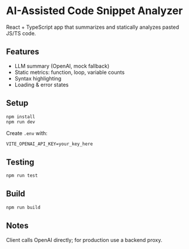 # AI-Assisted Code Snippet Analyzer

React + TypeScript app that summarizes and statically analyzes pasted JS/TS code.

## Features
- LLM summary (OpenAI, mock fallback)
- Static metrics: function, loop, variable counts
- Syntax highlighting
- Loading & error states

## Setup
```bash
npm install
npm run dev
```
Create `.env` with:
```
VITE_OPENAI_API_KEY=your_key_here
```

## Testing
```bash
npm run test
```

## Build
```bash
npm run build
```

## Notes
Client calls OpenAI directly; for production use a backend proxy.
